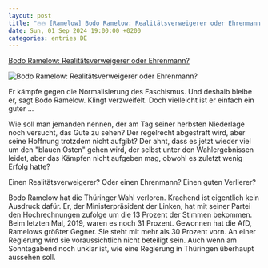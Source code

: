```yaml
---
layout: post
title: "🔥🔥 [Ramelow] Bodo Ramelow: Realitätsverweigerer oder Ehrenmann?"
date: Sun, 01 Sep 2024 19:00:00 +0200
categories: entries DE
---
```

[Bodo Ramelow: Realitätsverweigerer oder Ehrenmann?](https://www.zeit.de/politik/2024-09/bodo-ramelow-landtagswahl-thueringen-linke-ministerpraesident)

![Bodo Ramelow: Realitätsverweigerer oder Ehrenmann?](https://img.zeit.de/politik/deutschland/2024-09/bodo-ramelow-landtagswahl/wide__1300x731)

Er kämpfe gegen die Normalisierung des Faschismus. Und deshalb bleibe er, sagt Bodo Ramelow. Klingt verzweifelt. Doch vielleicht ist er einfach ein guter ...

Wie soll man jemanden nennen, der am Tag seiner herbsten Niederlage noch versucht, das Gute zu sehen? Der regelrecht abgestraft wird, aber seine Hoffnung trotzdem nicht aufgibt? Der ahnt, dass es jetzt wieder viel um den "blauen Osten" gehen wird, der selbst unter den Wahlergebnissen leidet, aber das Kämpfen nicht aufgeben mag, obwohl es zuletzt wenig Erfolg hatte?



Einen Realitätsverweigerer? Oder einen Ehrenmann? Einen guten Verlierer?

Bodo Ramelow hat die Thüringer Wahl verloren. Krachend ist eigentlich kein Ausdruck dafür. Er, der Ministerpräsident der Linken, hat mit seiner Partei den Hochrechnungen zufolge um die 13 Prozent der Stimmen bekommen. Beim letzten Mal, 2019, waren es noch 31 Prozent. Gewonnen hat die AfD, Ramelows größter Gegner. Sie steht mit mehr als 30 Prozent vorn. An einer Regierung wird sie voraussichtlich nicht beteiligt sein. Auch wenn am Sonntagabend noch unklar ist, wie eine Regierung in Thüringen überhaupt aussehen soll.

